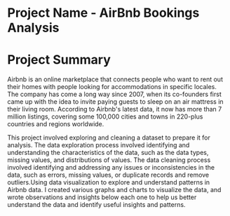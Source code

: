 # Project Name - AirBnb Bookings Analysis

# Project Summary 
Airbnb is an online marketplace that connects people who want to rent out their homes with people looking for accommodations in specific locales. The company has come a long way since 2007, when its co-founders first came up with the idea to invite paying guests to sleep on an air mattress in their living room. According to Airbnb's latest data, it now has more than 7 million listings, covering some 100,000 cities and towns in 220-plus countries and regions worldwide.

This project involved exploring and cleaning a dataset to prepare it for analysis. The data exploration process involved identifying and understanding the characteristics of the data, such as the data types, missing values, and distributions of values. The data cleaning process involved identifying and addressing any issues or inconsistencies in the data, such as errors, missing values, or duplicate records and remove outliers.Using data visualization to explore and understand patterns in Airbnb data. I created various graphs and charts to visualize the data, and wrote observations and insights below each one to help us better understand the data and identify useful insights and patterns.
